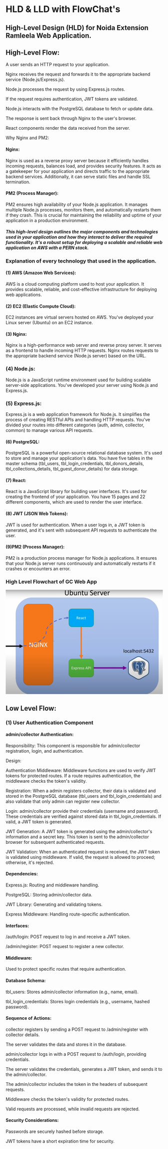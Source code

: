 # HLD & LLD with FlowChat's


## High-Level Design (HLD) for Noida Extension Ramleela Web Application.


## High-Level Flow:

A user sends an HTTP request to your application.

Nginx receives the request and forwards it to the appropriate backend service (Node.js/Express.js).

Node.js processes the request by using Express.js routes.

If the request requires authentication, JWT tokens are validated.

Node.js interacts with the PostgreSQL database to fetch or update data.

The response is sent back through Nginx to the user's browser.

React components render the data received from the server.

Why Nginx and PM2:

#### Nginx: 
Nginx is used as a reverse proxy server because it efficiently handles incoming requests, balances load, and provides security features. It acts as a gatekeeper for your application and directs traffic to the appropriate backend services. Additionally, it can serve static files and handle SSL termination.

#### PM2 (Process Manager): 
PM2 ensures high availability of your Node.js application. It manages multiple Node.js processes, monitors them, and automatically restarts them if they crash. This is crucial for maintaining the reliability and uptime of your application in a production environment.

##### This high-level design outlines the major components and technologies used in your application and how they interact to deliver the required functionality. It's a robust setup for deploying a scalable and reliable web application on AWS with a PERN stack.

### Explanation of every technology that used in the application.
#### (1) AWS (Amazon Web Services):

AWS is a cloud computing platform used to host your application.
It provides scalable, reliable, and cost-effective infrastructure for deploying web applications.

#### (2) EC2 (Elastic Compute Cloud):

EC2 instances are virtual servers hosted on AWS.
You've deployed your Linux server (Ubuntu) on an EC2 instance.

#### (3) Nginx:

Nginx is a high-performance web server and reverse proxy server.
It serves as a frontend to handle incoming HTTP requests.
Nginx routes requests to the appropriate backend service (Node.js server) based on the URL.

### (4) Node.js:

Node.js is a JavaScript runtime environment used for building scalable server-side applications.
You've developed your server using Node.js and Express.js.

### (5) Express.js:

Express.js is a web application framework for Node.js.
It simplifies the process of creating RESTful APIs and handling HTTP requests.
You've divided your routes into different categories (auth, admin, collector, common) to manage various API requests.

#### (6) PostgreSQL:

PostgreSQL is a powerful open-source relational database system.
It's used to store and manage your application's data.
You have five tables in the master schema (tbl_users, tbl_login_credentials, tbl_donors_details, tbl_collections_details, tbl_guest_donor_details) for data storage.
#### (7) React:

React is a JavaScript library for building user interfaces.
It's used for creating the frontend of your application.
You have 15 pages and 22 different components, which are used to render the user interface.

#### (8) JWT (JSON Web Tokens):

JWT is used for authentication.
When a user logs in, a JWT token is generated, and it's sent with subsequent API requests to authenticate the user.

#### (9)PM2 (Process Manager):

PM2 is a production process manager for Node.js applications.
It ensures that your Node.js server runs continuously and automatically restarts if it crashes or encounters an error.



### High Level Flowchart of GC Web App

![](https://raw.githubusercontent.com/Aryan7Sharma/gc_ramleela_wepapp/main/hld1.png)



## Low Level Flow:

### (1) User Authentication Component

#### admin/collector Authentication:

Responsibility: This component is responsible for admin/collector registration, login, and authentication.

Design:

Authentication Middleware: Middleware functions are used to verify JWT tokens for protected routes. If a route requires authentication, the middleware checks the token's validity.

Registration: When a admin registers collector, their data is validated and stored in the PostgreSQL database (tbl_users and tbl_login_credentials) and also validate that only admin can register new collector.

Login: admin/collector provide their credentials (username and password). These credentials are verified against stored data in tbl_login_credentials. If valid, a JWT token is generated.

JWT Generation: A JWT token is generated using the admin/collector's information and a secret key. This token is sent to the admin/collector browser for subsequent authenticated requests.

JWT Validation: When an authenticated request is received, the JWT token is validated using middleware. If valid, the request is allowed to proceed; otherwise, it's rejected.

#### Dependencies:

Express.js: Routing and middleware handling.

PostgreSQL: Storing admin/collector data.

JWT Library: Generating and validating tokens.

Express Middleware: Handling route-specific authentication.

#### Interfaces:

/auth/login: POST request to log in and receive a JWT token.

/admin/register: POST request to register a new collector.

#### Middleware: 
Used to protect specific routes that require authentication.

#### Database Schema:

tbl_users: Stores admin/collector information (e.g., name, email).

tbl_login_credentials: Stores login credentials (e.g., username, hashed password).

#### Sequence of Actions:

collector registers by sending a POST request to /admin/register with collector details.

The server validates the data and stores it in the database.

admin/collector logs in with a POST request to /auth/login, providing credentials.

The server validates the credentials, generates a JWT token, and sends it to the admin/collector.

The admin/collector includes the token in the headers of subsequent requests.

Middleware checks the token's validity for protected routes.

Valid requests are processed, while invalid requests are rejected.

#### Security Considerations:

Passwords are securely hashed before storage.

JWT tokens have a short expiration time for security.





